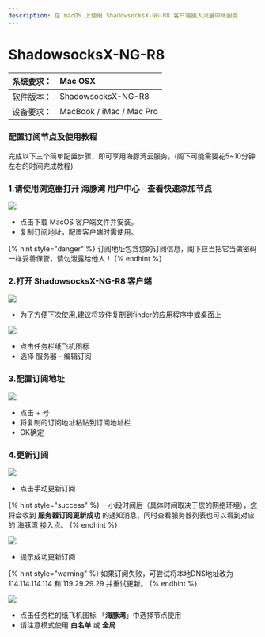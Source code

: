 ```yaml
---
description: 在 macOS 上使用 ShadowsocksX-NG-R8 客户端接入流量中继服务
---
```


# ShadowsocksX-NG-R8

| 系统要求：  | Mac OSX |
| :--- | :--- |
| 软件版本：  | ShadowsocksX-NG-R8 |
| 设备要求：  | MacBook / iMac / Mac Pro |

### 配置订阅节点及使用教程

完成以下三个简单配置步骤，即可享用海豚湾云服务。\(阁下可能需要花5~10分钟左右的时间完成教程\)

### 1.请使用浏览器打开 海豚湾 用户中心 - 查看快速添加节点

![](../../.gitbook/assets/image%20%2830%29.png)

* 点击下载 MacOS 客户端文件并安装。
* 复制订阅地址，配置客户端时需使用。

{% hint style="danger" %}
订阅地址包含您的订阅信息，阁下应当把它当做密码一样妥善保管，请勿泄露给他人！
{% endhint %}

### 2.打开 ShadowsocksX-NG-R8 客户端

![](../../.gitbook/assets/image%20%2819%29.png)

* 为了方便下次使用,建议将软件复制到finder的应用程序中或桌面上

![](../../.gitbook/assets/image%20%2857%29.png)

* 点击任务栏纸飞机图标
* 选择 服务器 - 编辑订阅

### 3.配置订阅地址

![](../../.gitbook/assets/image%20%2815%29.png)

* 点击 + 号
* 将复制的订阅地址粘贴到订阅地址栏
* OK确定

### 4.更新订阅

![](../../.gitbook/assets/image%20%289%29.png)

* 点击手动更新订阅

{% hint style="success" %}
一小段时间后（具体时间取决于您的网络环境），您将会收到 **服务器订阅更新成功** 的通知消息，同时查看服务器列表也可以看到对应的 海豚湾 接入点。
{% endhint %}

![](../../.gitbook/assets/image%20%2837%29.png)

* 提示成功更新订阅

{% hint style="warning" %}
如果订阅失败，可尝试将本地DNS地址改为114.114.114.114 和 119.29.29.29 并重试更新。
{% endhint %}

![](../../.gitbook/assets/image%20%285%29.png)

* 点击任务栏的纸飞机图标 「**海豚湾**」中选择节点使用
* 请注意模式使用 **白名单** 或 **全局**

